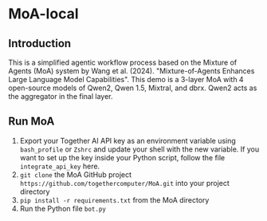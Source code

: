 # MoA-local

## Introduction
This is a simplified agentic workflow process based on the Mixture of Agents (MoA) system by Wang et al. (2024). "Mixture-of-Agents Enhances Large Language Model Capabilities".
This demo is a 3-layer MoA with 4 open-source models of Qwen2, Qwen 1.5, Mixtral, and dbrx. Qwen2 acts as the aggregator in the final layer.

## Run MoA
1. Export your Together AI API key as an environment variable using `bash_profile` or `Zshrc` and update your shell with the new variable. If you want to set up the key inside your Python script, follow the file `integrate_api_key` here.
2. `git clone` the MoA GitHub project `https://github.com/togethercomputer/MoA.git` into your project directory
3. `pip install -r requirements.txt` from the MoA directory
4. Run the Python file `bot.py`

